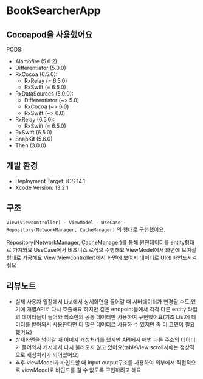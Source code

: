 # BookSearcherApp

## Cocoapod을 사용했어요
PODS:
  - Alamofire (5.6.2)
  - Differentiator (5.0.0)
  - RxCocoa (6.5.0):
    - RxRelay (= 6.5.0)
    - RxSwift (= 6.5.0)
  - RxDataSources (5.0.0):
    - Differentiator (~> 5.0)
    - RxCocoa (~> 6.0)
    - RxSwift (~> 6.0)
  - RxRelay (6.5.0):
    - RxSwift (= 6.5.0)
  - RxSwift (6.5.0)
  - SnapKit (5.6.0)
  - Then (3.0.0)
  
## 개발 환경
  - Deployment Target: iOS 14.1
  - Xcode Version: 13.2.1
  
## 구조

`View(Viewcontroller) - ViewModel - UseCase - Repository(NetworkManager, CacheManager)`
의 형태로 구현했어요.

Repository(NetworkManager, CacheManager)를 통해 원천데이터를 entity형태로 가져와요
UseCase에서 비즈니스 로직으 수행해요
ViewModel에서 화면에 보여질 형태로 가공해요
View(Viewcontroller)에서 화면에 보여지 데이터르 UI에 바인드시켜줘요
  
## 리뷰노트
- 실제 사용자 입장에서 List에서 상세화면을 들어갈 때 서버데이터가 변경될 수도 있기에 개별API로 다시 호출해요 하지만 같은 endpoint들에서 각각 다른 entity 타입의 데이터들이 들어와 최소한의
공통 데이터만 사용하여 구현했어요(기조 List에 데이터를 받아와서 사용한다면 더 많은 데이터르 사용하 수 있지만 좀 더 고민이 필요했어요) 
- 상세화면을 넘어갈 때 이미지 캐싱처리를 했지만 API에서 매번 다른 주소의 데이터가 들어와서 캐시에서 다시 불러오지 않고 있어요(tableView scroll시에는 정상적으로 캐싱처리가 되어있어요)
- 추후 viewModel과 바인드할 때 input output구조를 사용하여 외부에서 직접적으로 viewModel로 바인드를 걸 수 없도록 구현하려고 해요
